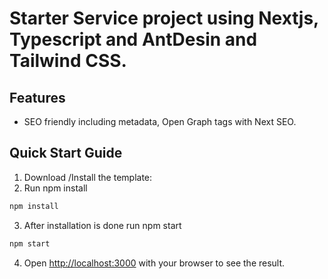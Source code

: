 
# Starter Service project using Nextjs, Typescript and AntDesin and Tailwind CSS.

## Features
- SEO friendly including metadata, Open Graph tags with Next SEO.

## Quick Start Guide
1. Download /Install the template:
2. Run npm install
```bash
npm install
```
3. After installation is done run npm start
```bash
npm start
```
4. Open [http://localhost:3000](http://localhost:3000) with your browser to see the result.